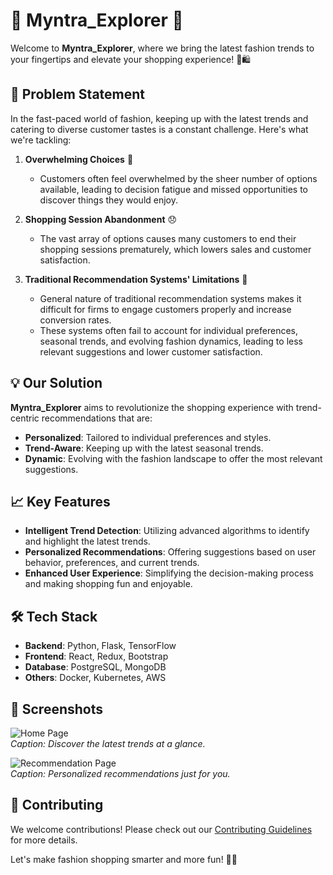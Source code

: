 # 🌟 Myntra_Explorer 🌟

Welcome to **Myntra_Explorer**, where we bring the latest fashion trends to your fingertips and elevate your shopping experience! 🎉🛍️

## 🚀 Problem Statement

In the fast-paced world of fashion, keeping up with the latest trends and catering to diverse customer tastes is a constant challenge. Here's what we're tackling:

1. **Overwhelming Choices** 🤯
   - Customers often feel overwhelmed by the sheer number of options available, leading to decision fatigue and missed opportunities to discover things they would enjoy.

2. **Shopping Session Abandonment** 😞
   - The vast array of options causes many customers to end their shopping sessions prematurely, which lowers sales and customer satisfaction.

3. **Traditional Recommendation Systems' Limitations** 🚧
   - General nature of traditional recommendation systems makes it difficult for firms to engage customers properly and increase conversion rates.
   - These systems often fail to account for individual preferences, seasonal trends, and evolving fashion dynamics, leading to less relevant suggestions and lower customer satisfaction.

## 💡 Our Solution

**Myntra_Explorer** aims to revolutionize the shopping experience with trend-centric recommendations that are:
- **Personalized**: Tailored to individual preferences and styles.
- **Trend-Aware**: Keeping up with the latest seasonal trends.
- **Dynamic**: Evolving with the fashion landscape to offer the most relevant suggestions.

## 📈 Key Features

- **Intelligent Trend Detection**: Utilizing advanced algorithms to identify and highlight the latest trends.
- **Personalized Recommendations**: Offering suggestions based on user behavior, preferences, and current trends.
- **Enhanced User Experience**: Simplifying the decision-making process and making shopping fun and enjoyable.

## 🛠️ Tech Stack

- **Backend**: Python, Flask, TensorFlow
- **Frontend**: React, Redux, Bootstrap
- **Database**: PostgreSQL, MongoDB
- **Others**: Docker, Kubernetes, AWS

## 📸 Screenshots

![Home Page](https://via.placeholder.com/800x400)  
*Caption: Discover the latest trends at a glance.*

![Recommendation Page](https://via.placeholder.com/800x400)  
*Caption: Personalized recommendations just for you.*

## 🤝 Contributing

We welcome contributions! Please check out our [Contributing Guidelines](CONTRIBUTING.md) for more details.

Let's make fashion shopping smarter and more fun! 🌈✨

